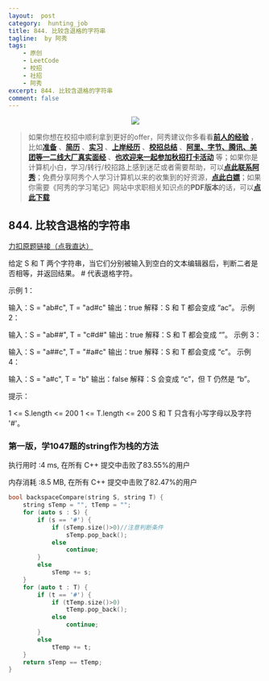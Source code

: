```yaml
---
layout:  post
category:  hunting_job
title: 844. 比较含退格的字符串
tagline:  by 阿秀
tags:
    - 原创
    - LeetCode
    - 校招
    - 社招
    - 阿秀
excerpt: 844. 比较含退格的字符串
comment: false
---
```




<div align="center">
  <a href="/notes/05-xiustar/01-xiustar_reading_guide/01-introduce.html#阿秀组建了一个校招学习圈子">
      <img src="https://axiu-image-bed.oss-cn-shanghai.aliyuncs.com/img/202206190108471.png">
  </a></div>



> 如果你想在校招中顺利拿到更好的offer，阿秀建议你多看看<font style="font-weight:bold; color:#4169E1;text-decoration:underline;">[前人的经验](/notes/05-xiustar/01-xiustar_reading_guide/01-introduce.md)</font> ，比如<font style="font-weight:bold; color:#4169E1;text-decoration:underline;">[准备](/notes/05-xiustar/02-campus_prepare/02-01-校招重要时间点科普.md)</font> 、<font style="font-weight:bold; color:#4169E1;text-decoration:underline;">[简历](/notes/05-xiustar/03-resume/01-00-简历开篇词.md)</font> 、<font style="font-weight:bold; color:#4169E1;text-decoration:underline;">[实习](/notes/05-xiustar/04-school_practice/20220320-从公司角度来看，为什么要招实习生.md)</font> 、<font style="font-weight:bold; color:#4169E1;text-decoration:underline;">[上岸经历](/notes/05-xiustar/09-question_answer/20220817.md)</font> 、<font style="font-weight:bold; color:#4169E1;text-decoration:underline;">[校招总结](/notes/05-xiustar/05-campus_recruitment/2020-12-16-双非渣硕的秋招之路总结（已拿抖音研发岗SP）.md)</font> 、<font style="font-weight:bold; color:#4169E1;text-decoration:underline;">[阿里、字节、腾讯、美团等一二线大厂真实面经](/notes/07-resources/01-free/04-schoolSchample.md)</font> 、<font style="font-weight:bold; color:#4169E1;text-decoration:underline;">[也欢迎来一起参加秋招打卡活动](/notes/05-xiustar/01-xiustar_reading_guide/01-introduce.html#阿秀组建了一个校招学习圈子)</font> 等；如果你是计算机小白，学习/转行/校招路上感到迷茫或者需要帮助，可以<font style="font-weight:bold; color:#4169E1;text-decoration:underline;">[点此联系阿秀](/notes/08-other/02-question.md#_4、阿秀-如何才能联系到你)</font>；免费分享阿秀个人学习计算机以来的收集到的好资源，<font style="font-weight:bold; color:#4169E1;text-decoration:underline;">[点此白嫖](/notes/07-resources/01-free/01-introduce.md)</font>；如果你需要《阿秀的学习笔记》网站中求职相关知识点的**PDF版本**的话，可以<font style="font-weight:bold; color:#4169E1;text-decoration:underline;">[点此下载](/notes/08-other/02-question.md#_5、如何下载阿秀的学习笔记内容pdf版本)</font> 



## 844. 比较含退格的字符串

[力扣原题链接（点我直达）](https://leetcode-cn.com/problems/backspace-string-compare/)

给定 S 和 T 两个字符串，当它们分别被输入到空白的文本编辑器后，判断二者是否相等，并返回结果。 # 代表退格字符。

 

示例 1：

输入：S = "ab#c", T = "ad#c"
输出：true
解释：S 和 T 都会变成 “ac”。
示例 2：

输入：S = "ab##", T = "c#d#"
输出：true
解释：S 和 T 都会变成 “”。
示例 3：

输入：S = "a##c", T = "#a#c"
输出：true
解释：S 和 T 都会变成 “c”。
示例 4：

输入：S = "a#c", T = "b"
输出：false
解释：S 会变成 “c”，但 T 仍然是 “b”。


提示：

1 <= S.length <= 200
1 <= T.length <= 200
S 和 T 只含有小写字母以及字符 '#'。



### 第一版，学1047题的string作为栈的方法

执行用时 :4 ms, 在所有 C++ 提交中击败了83.55%的用户

内存消耗 :8.5 MB, 在所有 C++ 提交中击败了82.47%的用户

```c++
bool backspaceCompare(string S, string T) {
	string sTemp = "", tTemp = "";
	for (auto s : S) {
		if (s == '#') {
			if (sTemp.size()>0)//注意判断条件
				sTemp.pop_back();
			else
				continue;
		}
		else
			sTemp += s;
	}
	for (auto t : T) {
		if (t == '#') {
			if (tTemp.size()>0)
				tTemp.pop_back();
			else
				continue;
		}
		else
			tTemp += t;
	}
	return sTemp == tTemp;
}
```

<p id="删除字符串中的所有相邻重复项"></p>

